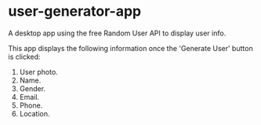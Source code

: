 # user-generator-app

A desktop app using the free Random User API to display user info.

This app displays the following information once the 'Generate User' button is clicked:

1) User photo.
2) Name.
3) Gender.
4) Email.
5) Phone.
6) Location.
